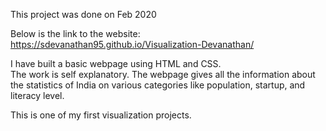 This project was done on Feb 2020

Below is the link to the website:
https://sdevanathan95.github.io/Visualization-Devanathan/

I have built a basic webpage using HTML and CSS.<br>
The work is self explanatory. The webpage gives all the information about the statistics of India on various categories like population, startup, and literacy level.

This is one of my first visualization projects.